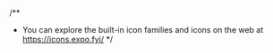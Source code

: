 /**
 * You can explore the built-in icon families and icons on the web at https://icons.expo.fyi/
 */
